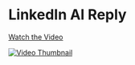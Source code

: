# LinkedIn AI Reply

[Watch the Video](https://youtube.com/emdeb/HCRh_TbOjnE)

<a href="http://www.youtube.com/watch?feature=player_embedded&v=HCRh_TbOjnE" target="_blank">
    <img src="http://img.youtube.com/vi/HCRh_TbOjnE/0.jpg" style="aspect-ratio:16/9" alt="Video Thumbnail" />
</a>
